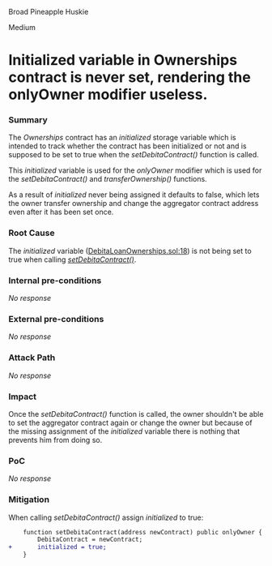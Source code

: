 Broad Pineapple Huskie

Medium

# Initialized variable in Ownerships contract is never set, rendering the onlyOwner modifier useless.

### Summary

The _Ownerships_ contract has an _initialized_ storage variable which is intended to track whether the contract has been initialized or not and is supposed to be set to true when the _setDebitaContract()_ function is called.

This _initialized_ variable is used for the _onlyOwner_ modifier which is used for the _setDebitaContract()_ and _transferOwnership()_ functions. 

As a result of _initialized_ never being assigned it defaults to false, which lets the owner transfer ownership and change the aggregator contract address even after it has been set once.

### Root Cause

The _initialized_ variable ([DebitaLoanOwnerships.sol:18](https://github.com/sherlock-audit/2024-11-debita-finance-v3/blob/main/Debita-V3-Contracts/contracts/DebitaLoanOwnerships.sol#L18)) is not being set to true when calling [_setDebitaContract()_](https://github.com/sherlock-audit/2024-11-debita-finance-v3/blob/main/Debita-V3-Contracts/contracts/DebitaLoanOwnerships.sol#L40-L42).

### Internal pre-conditions

_No response_

### External pre-conditions

_No response_

### Attack Path

_No response_

### Impact

Once the _setDebitaContract()_ function is called, the owner shouldn't be able to set the aggregator contract again or change the owner but because of the missing assignment of the _initialized_ variable there is nothing that prevents him from doing so.

### PoC

_No response_

### Mitigation

When calling _setDebitaContract()_ assign _initialized_ to true:
```diff
    function setDebitaContract(address newContract) public onlyOwner {
        DebitaContract = newContract;
+       initialized = true;
    }
```